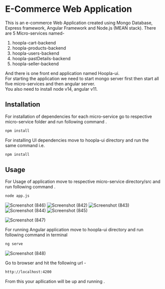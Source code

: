 # E-Commerce Web Application
This is an e-commerce Web Application created using Mongo Database, Express framework, Angular Framework and Node.js (MEAN stack).
There are 5 Micro-services named-
1. hoopla-cart-backend
2. hoopla-products-backend
3. hoopla-users-backend
4. hoopla-pastDetails-backend
5. hoopla-seller-backend

 And there is one front end application named Hoopla-ui.  
 For starting the application we need to start mongo server first then start all five micro-services and then angular server.  
You also need to install node v14, angular v11.  
 
## Installation

For installation of dependencies for each micro-service go to respective micro-service folder and run following command .

```bash
npm install
```
  For installing UI dependencies move to hoopla-ui directory and run the same command i.e.   
```bash
npm install
```
## Usage

For Usage of application move to respective micro-service directory/src and run following command .

```bash
node app.js
```
![Screenshot (846)](https://user-images.githubusercontent.com/49091879/141676182-464ae338-90d2-4182-b501-e9476b84cb9c.png)
![Screenshot (842)](https://user-images.githubusercontent.com/49091879/141676106-1069b1f7-c8f7-4d51-9485-6c56c924969b.png)
![Screenshot (843)](https://user-images.githubusercontent.com/49091879/141676178-1752c46e-74c5-4eda-b6ab-822a45b07cb9.png)
![Screenshot (844)](https://user-images.githubusercontent.com/49091879/141676179-1ff32f40-42fb-45a8-b1ed-b6638887999d.png)
![Screenshot (845)](https://user-images.githubusercontent.com/49091879/141676181-edc5def0-6e0a-4183-809d-ef1d9e820bba.png)

![Screenshot (847)](https://user-images.githubusercontent.com/49091879/141676183-f9c51cd4-edf5-431c-a7bb-f5203604d139.png)



 For running Angular application move to hoopla-ui directory and run following command in terminal  
```bash
ng serve
```
![Screenshot (848)](https://user-images.githubusercontent.com/49091879/141676184-1eb37783-fdf1-45e4-85c5-2d7ae3656f68.png)

Go to browser and hit the following url -  
```bash
http://localhost:4200
```

From this your apllication will be up and running .  
